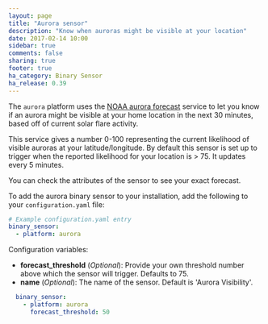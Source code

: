 ```yaml
---
layout: page
title: "Aurora sensor"
description: "Know when auroras might be visible at your location"
date: 2017-02-14 10:00
sidebar: true
comments: false
sharing: true
footer: true
ha_category: Binary Sensor
ha_release: 0.39
---
```

The `aurora` platform uses the [NOAA aurora forecast](http://www.swpc.noaa.gov/products/aurora-30-minute-forecast) service to let you know if an aurora might be visible at your home location in the next 30 minutes, based off of current solar flare activity.

This service gives a number 0-100 representing the current likelihood of visible auroras at your latitude/longitude. By default this sensor is set up to trigger when the reported likelihood for your location is > 75. It updates every 5 minutes.

You can check the attributes of the sensor to see your exact forecast.

To add the aurora binary sensor to your installation, add the following to your `configuration.yaml` file:

```yaml
# Example configuration.yaml entry
binary_sensor:
  - platform: aurora
```

Configuration variables:

- **forecast_threshold** (*Optional*): Provide your own threshold number above which the sensor will trigger. Defaults to 75.
- **name** (*Optional*): The name of the sensor. Default is 'Aurora Visibility'. 

```yaml
  binary_sensor:
    - platform: aurora
      forecast_threshold: 50
```
